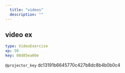 ```yaml
---
  title: "videos"
  description: ""
---
```


## video ex

```yaml
type: VideoExercise 
xp: 50 
key: 08d85ea60e   
```

`@projector_key`
dc13191b6645770c427b8dc8b4b0b0c4